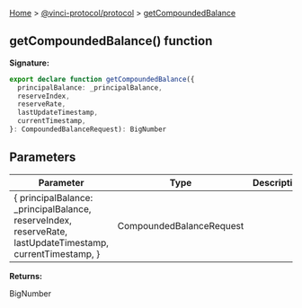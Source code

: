 [Home](./index.md) &gt; [@vinci-protocol/protocol](./protocol.md) &gt; [getCompoundedBalance](./protocol.getcompoundedbalance.md)

## getCompoundedBalance() function

<b>Signature:</b>

```typescript
export declare function getCompoundedBalance({
  principalBalance: _principalBalance,
  reserveIndex,
  reserveRate,
  lastUpdateTimestamp,
  currentTimestamp,
}: CompoundedBalanceRequest): BigNumber
```

## Parameters

| Parameter                                                                                                   | Type                     | Description |
| ----------------------------------------------------------------------------------------------------------- | ------------------------ | ----------- |
| { principalBalance: \_principalBalance, reserveIndex, reserveRate, lastUpdateTimestamp, currentTimestamp, } | CompoundedBalanceRequest |             |

<b>Returns:</b>

BigNumber
